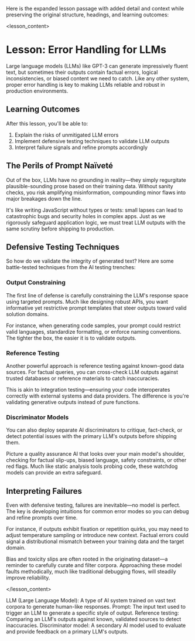 Here is the expanded lesson passage with added detail and context while preserving the original structure, headings, and learning outcomes:

<lesson_content>

# Lesson: Error Handling for LLMs

Large language models (LLMs) like GPT-3 can generate impressively fluent text, but sometimes their outputs contain factual errors, logical inconsistencies, or biased content we need to catch. Like any other system, proper error handling is key to making LLMs reliable and robust in production environments.

## Learning Outcomes
After this lesson, you'll be able to:

1. Explain the risks of unmitigated LLM errors
2. Implement defensive testing techniques to validate LLM outputs
3. Interpret failure signals and refine prompts accordingly  

## The Perils of Prompt Naïveté

Out of the box, LLMs have no grounding in reality—they simply regurgitate plausible-sounding prose based on their training data. Without sanity checks, you risk amplifying misinformation, compounding minor flaws into major breakages down the line.

It's like writing JavaScript without types or tests: small lapses can lead to catastrophic bugs and security holes in complex apps. Just as we rigorously safeguard application logic, we must treat LLM outputs with the same scrutiny before shipping to production.

## Defensive Testing Techniques

So how do we validate the integrity of generated text? Here are some battle-tested techniques from the AI testing trenches:

### Output Constraining

The first line of defense is carefully constraining the LLM's response space using targeted prompts. Much like designing robust APIs, you want informative yet restrictive prompt templates that steer outputs toward valid solution domains.

For instance, when generating code samples, your prompt could restrict valid languages, standardize formatting, or enforce naming conventions. The tighter the box, the easier it is to validate outputs.

### Reference Testing

Another powerful approach is reference testing against known-good data sources. For factual queries, you can cross-check LLM outputs against trusted databases or reference materials to catch inaccuracies.

This is akin to integration testing—ensuring your code interoperates correctly with external systems and data providers. The difference is you're validating generative outputs instead of pure functions.

### Discriminator Models 

You can also deploy separate AI discriminators to critique, fact-check, or detect potential issues with the primary LLM's outputs before shipping them.

Picture a quality assurance AI that looks over your main model's shoulder, checking for factual slip-ups, biased language, safety constraints, or other red flags. Much like static analysis tools probing code, these watchdog models can provide an extra safeguard.

## Interpreting Failures

Even with defensive testing, failures are inevitable—no model is perfect. The key is developing intuitions for common error modes so you can debug and refine prompts over time.

For instance, if outputs exhibit fixation or repetition quirks, you may need to adjust temperature sampling or introduce new context.  Factual errors could signal a distributional mismatch between your training data and the target domain. 

Bias and toxicity slips are often rooted in the originating dataset—a reminder to carefully curate and filter corpora. Approaching these model faults methodically, much like traditional debugging flows, will steadily improve reliability.

</lesson_content>

<glossary>
LLM (Large Language Model): A type of AI system trained on vast text corpora to generate human-like responses.
Prompt: The input text used to trigger an LLM to generate a specific style of output.
Reference testing: Comparing an LLM's outputs against known, validated sources to detect inaccuracies.  
Discriminator model: A secondary AI model used to evaluate and provide feedback on a primary LLM's outputs.
</glossary>